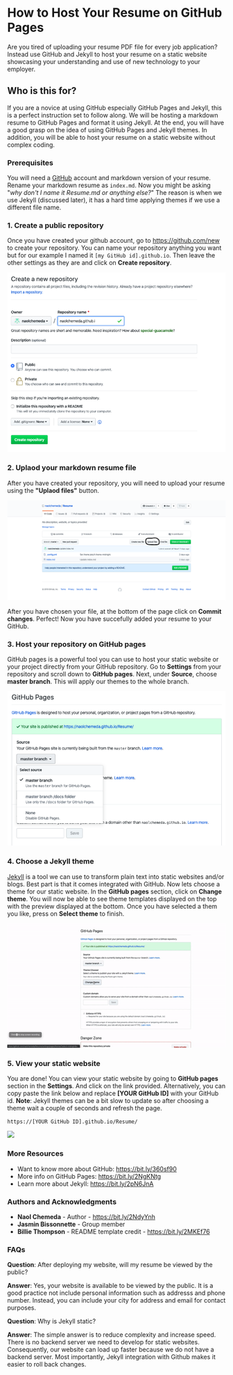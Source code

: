 # How to Host Your Resume on GitHub Pages

Are you tired of uploading your resume PDF file for every job application? Instead use GitHub and Jekyll to host your resume on a static website showcasing your understanding and use of new technology to your employer.

## Who is this for?

If you are a novice at using GitHub especially GitHub Pages and Jekyll, this is a perfect instruction set to follow along. We will be hosting a markdown resume to GitHub Pages and format it using Jekyll. At the end, you will have a good grasp on the idea of using GitHub Pages and Jekyll themes. In addition, you will be able to host your resume on a static website without complex coding.

### Prerequisites

You will need a [GitHub](https://www.github.com/) account and markdown version of your resume. Rename your markdown resume as `index.md`. Now you might be asking "*why don't I name it Resume.md or anything else?*" The reason is when we use Jekyll (discussed later), it has a hard time applying themes if we use a different file name.

### 1. Create a public repository

Once you have created your github account, go to https://github.com/new to create your repository. You can name your repository anything you want but for our example I named it `[my GitHub id].github.io`. Then leave the other settings as they are and click on **Create repository**.

![](Images/RepoFileName.png)

### 2. Uplaod your markdown resume file

After you have created your repository, you will need to upload your resume using the **"Uplaod files"** button.

![](Images/UploadFile.png)

After you have chosen your file, at the bottom of the page click on **Commit changes**. Perfect! Now you have succefully added your resume to your GitHub.

### 3. Host your repository on GitHub pages

GitHub pages is a powerful tool you can use to host your static website or your project directly from your GitHub repository. Go to **Settings** from your repository and scroll down to **GitHub pages**. Next, under **Source**, choose **master branch**. This will apply our themes to the whole branch.

![](Images/Master.png)

### 4. Choose a Jekyll theme

[Jekyll](https://www.jekyllrb.com/) is a tool we can use to transform plain text into static websites and/or blogs. Best part is that it comes integrated with GitHub. Now lets choose a theme for our static website. In the **GitHub pages** section, click on **Change theme**. You will now be able to see theme templates displayed on the top with the preview displayed at the bottom. Once you have selected a them you like, press on **Select theme** to finish.

![](Images/Theme.gif)


### 5. View your static website

You are done! You can view your static website by going to **GitHub pages** section in the **Settings**. And click on the link provided. Alternatively, you can copy paste the link below and replace **[YOUR GitHub ID]** with your GitHub id. __**Note**__: Jekyll themes can be a bit slow to update so after choosing a theme wait a couple of seconds and refresh the page.

```
https://[YOUR GitHub ID].github.io/Resume/

```

![](https://media.giphy.com/media/3JTrNZgdf4LJGNUN1a/giphy.gif)

### More Resources

* Want to know more about GitHub: https://bit.ly/360sf90
* More info on GitHub Pages: https://bit.ly/2NgKNtg
* Learn more about Jekyll: https://bit.ly/2pN6JnA

### Authors and Acknowledgments

* **Naol Chemeda** - Author - https://bit.ly/2NdyYnh
* **Jasmin Bissonnette** - Group member
* **Billie Thompson** - README template credit - https://bit.ly/2MKEf76

### FAQs

**Question**: After deploying my website, will my resume be viewed by the public?

**Answer**: Yes, your website is available to be viewed by the public. It is a good practice not include personal information such as addresss and phone number. Instead, you can include your city for address and email for contact purposes.


**Question**: Why is Jekyll static?

**Answer**: The simple answer is to reduce complexity and increase speed. There is no backend server we need to develop for static websites. Consequently, our website can load up faster because we do not have a backend server. Most importantly, Jekyll integration with Github makes it easier to roll back changes.
